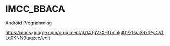 # IMCC_BBACA
Android Programming



https://docs.google.com/document/d/14TgVzX9tTmnlgID2Z9aa3RxlPylCVLLq0KNN0taqzcc/edit


